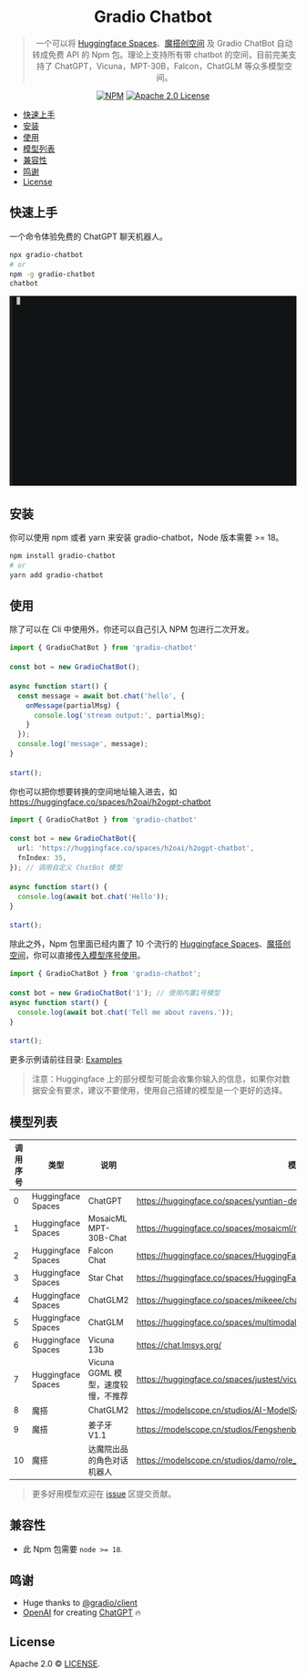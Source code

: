 <div align="center">

# Gradio Chatbot

> 一个可以将 [Huggingface Spaces](https://huggingface.co/spaces)、[魔搭创空间](https://www.modelscope.cn/studios) 及 Gradio ChatBot 自动转成免费 API 的 Npm 包。理论上支持所有带 chatbot 的空间，目前完美支持了 ChatGPT，Vicuna，MPT-30B，Falcon，ChatGLM 等众多模型空间。

[![NPM](https://img.shields.io/npm/v/gradio-chatbot.svg)](https://www.npmjs.com/package/gradio-chatbot)
[![Apache 2.0 License](https://img.shields.io/github/license/saltstack/salt)](https://github.com/weaigc/gradio-chatbot/blob/main/license)

</div>

- [快速上手](#快速上手)
- [安装](#安装)
- [使用](#使用)
- [模型列表](#模型列表)
- [兼容性](#兼容性)
- [鸣谢](#鸣谢)
- [License](#license)

## 快速上手

一个命令体验免费的 ChatGPT 聊天机器人。

```bash
npx gradio-chatbot
# or
npm -g gradio-chatbot
chatbot
```

[![asciicast](./media/demo.gif)](https://asciinema.org/a/0ki5smP795eyXdXGlx53UDmTB)


## 安装

你可以使用 npm 或者 yarn 来安装 gradio-chatbot，Node 版本需要 >= 18。

```bash
npm install gradio-chatbot
# or
yarn add gradio-chatbot
```

## 使用
除了可以在 Cli 中使用外，你还可以自己引入 NPM 包进行二次开发。
```ts
import { GradioChatBot } from 'gradio-chatbot'

const bot = new GradioChatBot();

async function start() {
  const message = await bot.chat('hello', {
    onMessage(partialMsg) {
      console.log('stream output:', partialMsg);
    }
  });
  console.log('message', message);
}

start();
```

你也可以把你想要转换的空间地址输入进去，如 https://huggingface.co/spaces/h2oai/h2ogpt-chatbot
```ts
import { GradioChatBot } from 'gradio-chatbot'

const bot = new GradioChatBot({
  url: 'https://huggingface.co/spaces/h2oai/h2ogpt-chatbot',
  fnIndex: 35,
}); // 调用自定义 ChatBot 模型

async function start() {
  console.log(await bot.chat('Hello'));
}

start();
```

除此之外，Npm 包里面已经内置了 10 个流行的 [Huggingface Spaces](https://huggingface.co/spaces)、[魔搭创空间](https://www.modelscope.cn/studios)，你可以直接[传入模型序号使用](#模型列表)。
```ts
import { GradioChatBot } from 'gradio-chatbot';

const bot = new GradioChatBot('1'); // 使用内置1号模型
async function start() {
  console.log(await bot.chat('Tell me about ravens.'));
}

start();
```

更多示例请前往目录: [Examples](./examples/)

> 注意：Huggingface 上的部分模型可能会收集你输入的信息，如果你对数据安全有要求，建议不要使用，使用自己搭建的模型是一个更好的选择。

## 模型列表

调用序号 | 类型 | 说明 | 模型
-----|-----|------|-------
0 | Huggingface Spaces | ChatGPT | https://huggingface.co/spaces/yuntian-deng/ChatGPT
1 | Huggingface Spaces | MosaicML MPT-30B-Chat | https://huggingface.co/spaces/mosaicml/mpt-30b-chat
2 | Huggingface Spaces | Falcon Chat | https://huggingface.co/spaces/HuggingFaceH4/falcon-chat
3 | Huggingface Spaces | Star Chat | https://huggingface.co/spaces/HuggingFaceH4/starchat-playground
4 | Huggingface Spaces | ChatGLM2 | https://huggingface.co/spaces/mikeee/chatglm2-6b-4bit
5 | Huggingface Spaces | ChatGLM | https://huggingface.co/spaces/multimodalart/ChatGLM-6B
6 | Huggingface Spaces | Vicuna 13b | https://chat.lmsys.org/
7 | Huggingface Spaces | Vicuna GGML 模型，速度较慢，不推荐 | https://huggingface.co/spaces/justest/vicuna-ggml
8 | 魔搭 | ChatGLM2 | https://modelscope.cn/studios/AI-ModelScope/ChatGLM6B-unofficial/summary
9 | 魔搭 | 姜子牙V1.1 | https://modelscope.cn/studios/Fengshenbang/Ziya_LLaMA_13B_v1_online/summary
10 | 魔搭 | 达魔院出品的角色对话机器人 | https://modelscope.cn/studios/damo/role_play_chat/summary

> 更多好用模型欢迎在 [issue](https://github.com/weaigc/gradio-chatbot/issues) 区提交贡献。


## 兼容性

- 此 Npm 包需要 `node >= 18`.

## 鸣谢

- Huge thanks to [@gradio/client](https://github.com/gradio-app/gradio/tree/main/client/js)
- [OpenAI](https://openai.com) for creating [ChatGPT](https://openai.com/blog/chatgpt/) 🔥


## License

Apache 2.0 © [LICENSE](https://github.com/weaigc/gradio-chatbot/blob/main/LICENSE).
